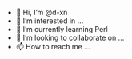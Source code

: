 - 👋 Hi, I’m @d-xn
- 👀 I’m interested in ...
- 🌱 I’m currently learning Perl
- 💞️ I’m looking to collaborate on ...
- 📫 How to reach me ...

<!---
d-xn/d-xn is a ✨ special ✨ repository because its `README.md` (this file) appears on your GitHub profile.
You can click the Preview link to take a look at your changes.
--->

